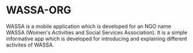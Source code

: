 # WASSA-ORG
WASSA is a mobile application which is developed for an NGO name WASSA (Women's Activities and Social Services Association).
It is a simple informative app which is developed for introducing and explaining different activites of WASSA.
